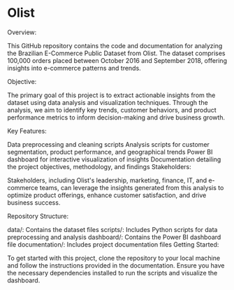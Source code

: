 # Olist
Overview:

This GitHub repository contains the code and documentation for analyzing the Brazilian E-Commerce Public Dataset from Olist. The dataset comprises 100,000 orders placed between October 2016 and September 2018, offering insights into e-commerce patterns and trends.

Objective:

The primary goal of this project is to extract actionable insights from the dataset using data analysis and visualization techniques. Through the analysis, we aim to identify key trends, customer behaviors, and product performance metrics to inform decision-making and drive business growth.

Key Features:

Data preprocessing and cleaning scripts
Analysis scripts for customer segmentation, product performance, and geographical trends
Power BI dashboard for interactive visualization of insights
Documentation detailing the project objectives, methodology, and findings
Stakeholders:

Stakeholders, including Olist's leadership, marketing, finance, IT, and e-commerce teams, can leverage the insights generated from this analysis to optimize product offerings, enhance customer satisfaction, and drive business success.

Repository Structure:

data/: Contains the dataset files
scripts/: Includes Python scripts for data preprocessing and analysis
dashboard/: Contains the Power BI dashboard file
documentation/: Includes project documentation files
Getting Started:

To get started with this project, clone the repository to your local machine and follow the instructions provided in the documentation. Ensure you have the necessary dependencies installed to run the scripts and visualize the dashboard.
